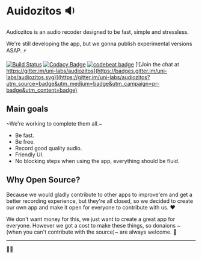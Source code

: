# Auidozitos 🔉

Audiozitos is an audio recoder designed to be fast, simple and stressless.

We're still developing the app, but we gonna publish experimental versions ASAP. ⚡

[![Build Status](https://travis-ci.com/uni-labs/audiozitos.svg?branch=master)](https://travis-ci.com/uni-labs/audiozitos)
[![Codacy Badge](https://api.codacy.com/project/badge/Grade/928fbe5b41884107a42cc4a507bcba6b)](https://www.codacy.com/app/uni-labs/audiozitos?utm_source=github.com&amp;utm_medium=referral&amp;utm_content=uni-labs/audiozitos&amp;utm_campaign=Badge_Grade)
[![codebeat badge](https://codebeat.co/badges/871ae3be-f31d-4cf6-b212-6bc06d2b6c89)](https://codebeat.co/projects/github-com-uni-labs-audiozitos-master)
[![Join the chat at https://gitter.im/uni-labs/audiozitos](https://badges.gitter.im/uni-labs/audiozitos.svg)](https://gitter.im/uni-labs/audiozitos?utm_source=badge&utm_medium=badge&utm_campaign=pr-badge&utm_content=badge)

## Main goals

~We're working to complete them all.~

- Be fast.
- Be free.
- Record good quality audio.
- Friendly UI.
- No blocking steps when using the app, everything should be fluid.

## Why Open Source?

Because we would gladly contribute to other apps to improve'em and get a better recording experience, but they're all closed, so we decided to create our own app and make it open for everyone to contribute with us. ♥

We don't want money for this, we just want to create a great app for everyone. However we got a cost to make these things, so donaions ~(when you can't contribute with the source)~ are always welcome. 🌈

---

🦄🤠
